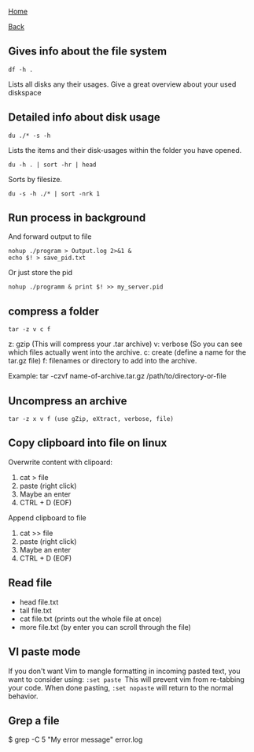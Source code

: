 [Home](/)

[Back](../index.md)

## Gives info about the file system
```
df -h .
```
Lists all disks any their usages. Give a great overview about your used diskspace


## Detailed info about disk usage
```
du ./* -s -h
```
Lists the items and their disk-usages within the folder you have opened. 

```
du -h . | sort -hr | head
```
Sorts by filesize.

```
du -s -h ./* | sort -nrk 1
```

## Run process in background
And forward output to file
```
nohup ./program > Output.log 2>&1 & 
echo $! > save_pid.txt
```

Or just store the pid
```
nohup ./programm & print $! >> my_server.pid
```

## compress a folder
```
tar -z v c f
``` 
z: gzip (This will compress your .tar archive) 
v: verbose (So you can see which files actually went into the archive.
c: create (define a name for the tar.gz file)
f: filenames or directory to add into the archive. 

Example: 
tar -czvf name-of-archive.tar.gz /path/to/directory-or-file

## Uncompress an archive
```
tar -z x v f (use gZip, eXtract, verbose, file)
```

## Copy clipboard into file on linux
Overwrite content with clipoard:
1. cat > file
2. paste (right click)
3. Maybe an enter
4. CTRL + D (EOF)
	
Append clipboard to file
1. cat >> file
2. paste (right click)
3. Maybe an enter
4. CTRL + D (EOF)


## Read file
* head file.txt
* tail file.txt
* cat file.txt (prints out the whole file at once)
* more file.txt (by enter you can scroll through the file)


## VI paste mode
If you don't want Vim to mangle formatting in incoming pasted text, you want to consider using: ```:set paste ```This will prevent vim from re-tabbing your code. When done pasting, ```:set nopaste``` will return to the normal behavior.

## Grep a file
$ grep -C 5 "My error message" error.log